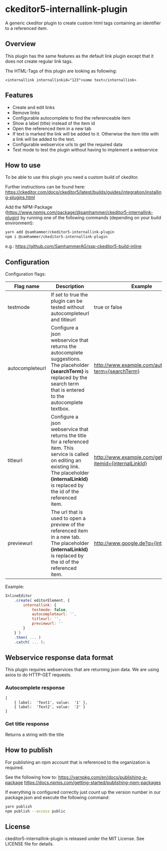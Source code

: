 

# ckeditor5-internallink-plugin
A generic ckeditor plugin to create custom html tags containing an identifier to a referenced item.

## Overview
This plugin has the same features as the default link plugin except that it does not create regular link tags.

The HTML-Tags of this plugin are looking as following:

```
<internallink internallinkid="123">some text</internallink>
```
  
## Features

 - Create and edit links
 - Remove links
 - Configurable autocomplete to find the referenceable item
 - Show a label (title) instead of the item id
 - Open the referenced item in a new tab
 - If text is marked the link will be added to it. Otherwise the item title with a link will be added to the text.
 - Configurable webservice urls to get the required data
 - Test mode to test the plugin without having to implement a webservice
 
## How to use
To be able to use this plugin you need a custom build of ckeditor.

Further instructions can be found here:
https://ckeditor.com/docs/ckeditor5/latest/builds/guides/integration/installing-plugins.html

Add the NPM-Package (https://www.npmjs.com/package/@samhammer/ckeditor5-internallink-plugin) by running one of the following commands (depending on your build environment):

```bash
yarn add @samhammer/ckeditor5-internallink-plugin
npm i @samhammer/ckeditor5-internallink-plugin
```

e.g.: https://github.com/SamhammerAG/ssp-ckeditor5-build-inline

## Configuration
Configuration flags:

| Flag name | Description | Example |
| --- | --- | --- |
| testmode | If set to true the plugin can be tested without autocompleteurl and titleurl | true or false |
| autocompleteurl | Configure a json webservice that returns the autocomplete suggestions. The placeholder **{searchTerm}** is replaced by the search term that is entered to the autocomplete textbox. | http://www.example.com/autocomplete?term={searchTerm} |
| titleurl | Configure a json webservice that returns the title for a referenced item. This service is called on editing an existing link. The placeholder **{internalLinkId}** is replaced by the id of the referenced item. | http://www.example.com/gettitle?itemid={internalLinkId} |
| previewurl | The url that is used to open a preview of the referenced item in a new tab. The placeholder **{internalLinkId}** is replaced by the id of the referenced item. | http://www.google.de?q={internalLinkId} |

Example:

```js
InlineEditor
	.create( editorElement, {
		internallink: {
			testmode: false,
			autocompleteurl: '',
			titleurl: '',
			previewurl: ''
		}
	} )
	.then( ... )
	.catch( ... );
```

## Webservice response data format

This plugin requires webservices that are returning json data.
We are using axios to do HTTP-GET requests.

### Autocomplete response

```
[
    { label:  'Text1', value:  '1' },
    { label:  'Text2', value:  '2' }
]
```

### Get title response

Returns a string with the title

## How to publish

For publishing an npm account that is referenced to the organization is required.

See the following how to:
https://yarnpkg.com/en/docs/publishing-a-package
https://docs.npmjs.com/getting-started/publishing-npm-packages

If everything is configured correctly just count up the version number in our package.json and execute the following command:

```bash
yarn publish
npm publish --access public
```

## License

ckeditor5-internallink-plugin is released under the MIT License. See LICENSE file for details.

